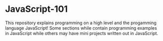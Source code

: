 # JavaScript-101
This repository explains programming on a high level and the progamming language JavaScript!
Some sections while contain programming examples in JavaScript while others may have mini projects written out in JavaScript.
